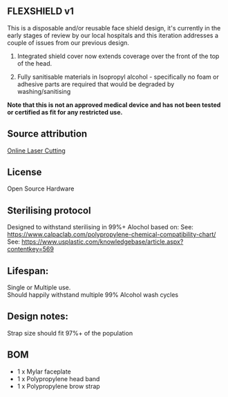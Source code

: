 ## FLEXSHIELD v1

This is a disposable and/or reusable face shield design, it's currently in the early stages of review by our local hospitals and this iteration addresses a couple of issues from our previous design.

1) Integrated shield cover now extends coverage over the front of the top of the head.

2) Fully sanitisable materials in Isopropyl alcohol - specifically no foam or adhesive parts are required that would be degraded by washing/sanitising

**Note that this is not an approved medical device and has not been tested or certified as fit for any restricted use.**

## Source attribution
[Online Laser Cutting](onlinelasercutting.com.au)

## License
Open Source Hardware

## Sterilising protocol
Designed to withstand sterilising in 99%+ Alochol based on:
See: https://www.calpaclab.com/polypropylene-chemical-compatibility-chart/  
See: https://www.usplastic.com/knowledgebase/article.aspx?contentkey=569

## Lifespan:
Single or Multiple use.  
Should happily withstand multiple 99% Alcohol wash cycles

## Design notes:
Strap size should fit 97%+ of the population

## BOM
* 1 x Mylar faceplate
* 1 x Polypropylene head band
* 1 x Polypropylene brow strap